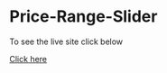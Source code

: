 # Price-Range-Slider

To see the live site click below

[Click here](https://ashis-kumar-m0hapatra.github.io/Price-Range-Slider/)
